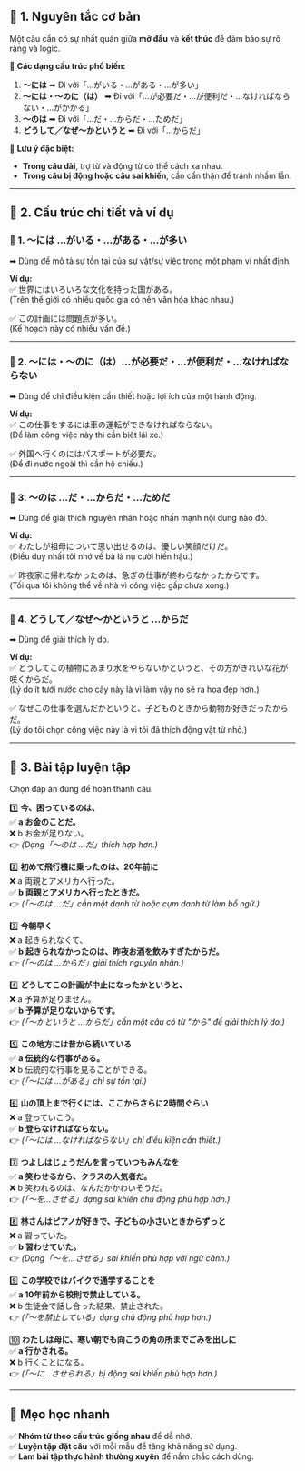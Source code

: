 ## **📌 1. Nguyên tắc cơ bản**
Một câu cần có sự nhất quán giữa **mở đầu** và **kết thúc** để đảm bảo sự rõ ràng và logic.  

📍 **Các dạng cấu trúc phổ biến:**  
1. **〜には** ➡ Đi với「...がいる・...がある・...が多い」  
2. **〜には・〜のに（は）** ➡ Đi với「...が必要だ・...が便利だ・...なければならない・...がかかる」  
3. **〜のは** ➡ Đi với「...だ・...からだ・...ためだ」  
4. **どうして／なぜ〜かというと** ➡ Đi với「...からだ」  

📍 **Lưu ý đặc biệt:**  
- **Trong câu dài**, trợ từ và động từ có thể cách xa nhau.  
- **Trong câu bị động hoặc câu sai khiến**, cần cẩn thận để tránh nhầm lẫn.  

---

## **📌 2. Cấu trúc chi tiết và ví dụ**
### **🔹 1. 〜には ...がいる・...がある・...が多い**
➡ Dùng để mô tả sự tồn tại của sự vật/sự việc trong một phạm vi nhất định.  

**Ví dụ:**  
✅ 世界にはいろいろな文化を持った国がある。  
(Trên thế giới có nhiều quốc gia có nền văn hóa khác nhau.)  

✅ この計画には問題点が多い。  
(Kế hoạch này có nhiều vấn đề.)  

---

### **🔹 2. 〜には・〜のに（は）...が必要だ・...が便利だ・...なければならない**
➡ Dùng để chỉ điều kiện cần thiết hoặc lợi ích của một hành động.  

**Ví dụ:**  
✅ この仕事をするには車の運転ができなければならない。  
(Để làm công việc này thì cần biết lái xe.)  

✅ 外国へ行くのにはパスポートが必要だ。  
(Để đi nước ngoài thì cần hộ chiếu.)  

---

### **🔹 3. 〜のは ...だ・...からだ・...ためだ**
➡ Dùng để giải thích nguyên nhân hoặc nhấn mạnh nội dung nào đó.  

**Ví dụ:**  
✅ わたしが祖母について思い出せるのは、優しい笑顔だけだ。  
(Điều duy nhất tôi nhớ về bà là nụ cười hiền hậu.)  

✅ 昨夜家に帰れなかったのは、急ぎの仕事が終わらなかったからです。  
(Tối qua tôi không thể về nhà vì công việc gấp chưa xong.)  

---

### **🔹 4. どうして／なぜ〜かというと ...からだ**
➡ Dùng để giải thích lý do.  

**Ví dụ:**  
✅ どうしてこの植物にあまり水をやらないかというと、その方がきれいな花が咲くからだ。  
(Lý do ít tưới nước cho cây này là vì làm vậy nó sẽ ra hoa đẹp hơn.)  

✅ なぜこの仕事を選んだかというと、子どものときから動物が好きだったからだ。  
(Lý do tôi chọn công việc này là vì tôi đã thích động vật từ nhỏ.)  

---

## **📌 3. Bài tập luyện tập**
Chọn đáp án đúng để hoàn thành câu.  

1️⃣ **今、困っているのは、**  
✅ **a お金のことだ。**  
❌ b お金が足りない。  
👉 *(Dạng「〜のは ...だ」thích hợp hơn.)*  

2️⃣ **初めて飛行機に乗ったのは、20年前に**  
❌ a 両親とアメリカへ行った。  
✅ **b 両親とアメリカへ行ったときだ。**  
👉 *(「〜のは ...だ」cần một danh từ hoặc cụm danh từ làm bổ ngữ.)*  

3️⃣ **今朝早く**  
❌ a 起きられなくて、  
✅ **b 起きられなかったのは、昨夜お酒を飲みすぎたからだ。**  
👉 *(「〜のは ...からだ」giải thích nguyên nhân.)*  

4️⃣ **どうしてこの計画が中止になったかというと、**  
❌ a 予算が足りません。  
✅ **b 予算が足りないからです。**  
👉 *(「〜かというと ...からだ」cần một câu có từ "から" để giải thích lý do.)*  

5️⃣ **この地方には昔から続いている**  
✅ **a 伝統的な行事がある。**  
❌ b 伝統的な行事を見ることができる。  
👉 *(「〜には ...がある」chỉ sự tồn tại.)*  

6️⃣ **山の頂上まで行くには、ここからさらに2時間ぐらい**  
❌ a 登っていこう。  
✅ **b 登らなければならない。**  
👉 *(「〜には ...なければならない」chỉ điều kiện cần thiết.)*  

7️⃣ **つよしはじょうだんを言っていつもみんなを**  
✅ **a 笑わせるから、クラスの人気者だ。**  
❌ b 笑われるのは、なんだかかわいそうだ。  
👉 *(「〜を...させる」dạng sai khiến chủ động phù hợp hơn.)*  

8️⃣ **林さんはピアノが好きで、子どもの小さいときからずっと**  
❌ a 習っていた。  
✅ **b 習わせていた。**  
👉 *(Dạng「〜を...させる」sai khiến phù hợp với ngữ cảnh.)*  

9️⃣ **この学校ではバイクで通学することを**  
✅ **a 10年前から校則で禁止している。**  
❌ b 生徒会で話し合った結果、禁止された。  
👉 *(「〜を禁止している」dạng chủ động phù hợp hơn.)*  

🔟 **わたしは母に、寒い朝でも向こうの角の所までごみを出しに**  
✅ **a 行かされる。**  
❌ b 行くことになる。  
👉 *(「〜に...させられる」bị động sai khiến phù hợp hơn.)*  

---

## **🎯 Mẹo học nhanh**
✅ **Nhóm từ theo cấu trúc giống nhau** để dễ nhớ.  
✅ **Luyện tập đặt câu** với mỗi mẫu để tăng khả năng sử dụng.  
✅ **Làm bài tập thực hành thường xuyên** để nắm chắc cách dùng.  
